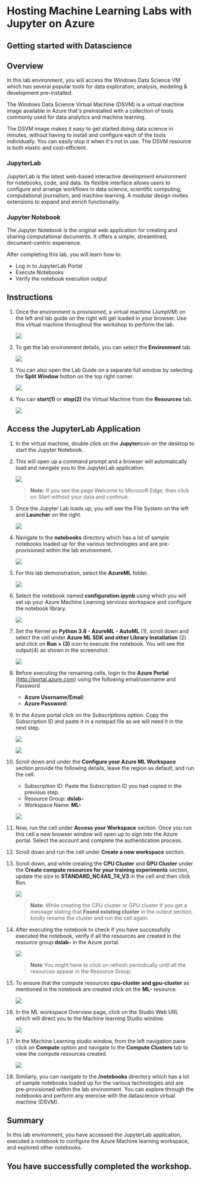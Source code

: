 # Hosting Machine Learning Labs with Jupyter on Azure

## Getting started with Datascience

## Overview

In this lab environment, you will access the Windows Data Science VM which has several popular tools for data exploration, analysis, modeling & development pre-installed.

The Windows Data Science Virtual Machine (DSVM) is a virtual machine image available in Azure that's preinstalled with a collection of tools commonly used for data analytics and machine learning.

The DSVM image makes it easy to get started doing data science in minutes, without having to install and configure each of the tools individually. You can easily stop it when it's not in use. The DSVM resource is both elastic and cost-efficient.

### JupyterLab
JupyterLab is the latest web-based interactive development environment for notebooks, code, and data. Its flexible interface allows users to configure and arrange workflows in data science, scientific computing, computational journalism, and machine learning. A modular design invites extensions to expand and enrich functionality.

### Jupyter Notebook
The Jupyter Notebook is the original web application for creating and sharing computational documents. It offers a simple, streamlined, document-centric experience.

After completing this lab, you will learn how to:

- Log in to JupyterLab Portal
- Execute Notebooks
- Verify the notebook execution output

## Instructions

1. Once the environment is provisioned, a virtual machine (JumpVM) on the left and lab guide on the right will get loaded in your browser. Use this virtual machine throughout the workshop to perform the lab.

   ![](../images/gp1.1a.png)

2. To get the lab environment details, you can select the **Environment** tab.
   
   ![](../images/gp2n.png)

3. You can also open the Lab Guide on a separate full window by selecting the **Split Window** button on the top right corner.
   
   ![](../images/gp3n.png)
 
4. You can **start(1)** or **stop(2)** the Virtual Machine from the **Resources** tab.

   ![](../images/gp4.png)
   
## Access the JupyterLab Application

1. In the virtual machine, double click on the **Jupyter**icon on the desktop to start the Jupyter Notebook.

2. This will open up a command prompt and a browser will automatically load and navigate you to the JupyterLab application.

   ![](../images/jupyteronvm.png)

   >**Note:** If you see the page Welcome to Microsoft Edge, then click on Start without your data and continue. 
   
4. Once the Jupyter Lab loads up, you will see the File System on the left and **Launcher** on the right. 

   ![](../images/jupyterlab-browser.png)
   
5. Navigate to the **notebooks** directory which has a lot of sample notebooks loaded up for the various technologies and are pre-provisioned within the lab environment.

   ![](../images/notebooks.png)
   
6. For this lab demonstration, select the **AzureML** folder.

   ![](../images/AzureMLfolder.png)

7. Select the notebook named **configuration.ipynb** using which you will set up your Azure Machine Learning services workspace and configure the notebook library.

   ![](../images/gp5.png)

8. Set the Kernel as **Python 3.6 - AzureML - AutoML** (1), scroll down and select the cell under **Azure ML SDK and other Library Installation** (2) and click on **Run > (3)** icon to execute the notebook. You will see the output(4) as shown in the screenshot.

   ![](../images/gp6.png)
   
9. Before executing the remaining cells, login to the **Azure Portal** (<http://portal.azure.com>) using the following email/username and Password 

   * **Azure Username/Email**:  <inject key="AzureAdUserEmail"></inject> 
   * **Azure Password**:  <inject key="AzureAdUserPassword"></inject>

10. In the Azure portal click on the Subscriptions option. Copy the Subscription ID and paste it in a notepad file as we will need it in the next step.

    ![](../images/gp7.png)

    ![](../images/gp8.png)

11. Scroll down and under the **Configure your Azure ML Workspace** section provide the following details, leave the region as default, and run the cell.

    - Subscription ID: Paste the Subscription ID you had copied in the previous step.
    - Resource Group: **dslab-<inject key="DeploymentID"></inject>**
    - Workspace Name: **ML-<inject key="DeploymentID"></inject>**

     ![](../images/gp9.png)
    
12. Now, run the cell under **Access your Workspace** section. Once you run this cell a new browser window will open up to sign into the Azure portal. Select the **<inject key="AzureAdUserEmail"></inject>** account and complete the authentication process.

13. Scroll down and run the cell under **Create a new workspace** section.

11. Scroll down, and while creating the **CPU Cluster** and **GPU Cluster** under the **Create compute resources for your training experiments** section, update the size to **STANDARD_NC4AS_T4_V3** in the cell and then click Run.

    ![](../images/gpu.png)

     >**Note**: While creating the CPU cluster or GPU cluster if you get a message stating that **Found existing cluster** in the output section, kindly rename the cluster and run the cell again.

12. After executing the notebook to check if you have successfully executed the notebook, verify if all the resources are created in the resource group **dslab-<inject key="DeploymentID"></inject>** in the Azure portal.

    ![](../images/gp10.png)
    
    >**Note** You might have to click on refresh periodically until all the resources appear in the Resource Group.

13. To ensure that the compute resources **cpu-cluster and gpu-cluster** as mentioned in the notebook are created click on the  **ML-<inject key="DeploymentID"></inject>** resource.

    ![](../images/gp11.png)

14. In the ML workspace Overview page, click on the Studio Web URL which will direct you to the Machine learning Studio window.

    ![](../images/gp12.png)

15. In the Machine Learning studio window, from the left navigation pane click on **Compute** option and navigate to the **Compute Clusters** tab to view the compute resources created.

    ![](../images/compute.png)

16. Similarly, you can navigate to the **/notebooks** directory which has a lot of sample notebooks loaded up for the various technologies and are pre-provisioned within the lab environment. You can explore through the notebooks and perform any exercise with the datascience virtual machine (DSVM).
   
 ## Summary
 
 In this lab environment, you have accessed the JupyterLab application, executed a notebook to configure the Azure Machine learning workspace, and explored other notebooks.

## You have successfully completed the workshop.
   

